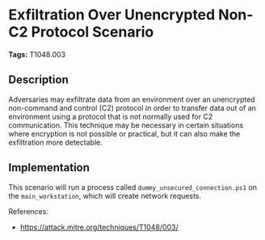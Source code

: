 # Exfiltration Over Unencrypted Non-C2 Protocol Scenario

**Tags:** T1048.003

## Description

Adversaries may exfiltrate data from an environment over an unencrypted non-command and control (C2) protocol in order to transfer data out of an environment using a protocol that is not normally used for C2 communication. This technique may be necessary in certain situations where encryption is not possible or practical, but it can also make the exfiltration more detectable.

## Implementation

This scenario will run a process called `dummy_unsecured_connection.ps1` on the `main_workstation`, which will create network requests.

References:

- https://attack.mitre.org/techniques/T1048/003/
